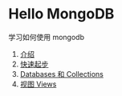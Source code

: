 # Hello MongoDB

学习如何使用 mongodb

1. [介绍](./docs/1.md)
2. [快速起步](./docs/2.md)
3. [Databases 和 Collections](./docs/3.md)
4. [视图 Views](./docs/4.md)